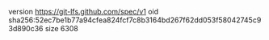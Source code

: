 version https://git-lfs.github.com/spec/v1
oid sha256:52ec7be1b77a94cfea824fcf7c8b3164bd267f62dd053f58042745c93d890c36
size 6308
